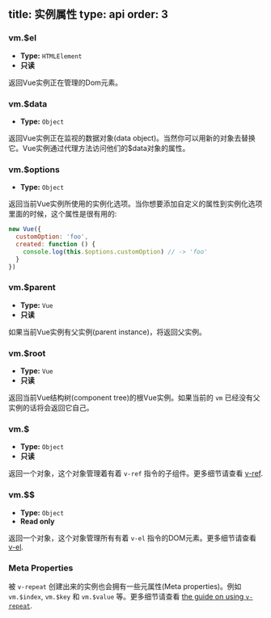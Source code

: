 title: 实例属性
type: api
order: 3
---

### vm.$el

- **Type:** `HTMLElement`
- **只读**

返回Vue实例正在管理的Dom元素。

### vm.$data

- **Type:** `Object`

返回Vue实例正在监视的数据对象(data object)。当然你可以用新的对象去替换它。Vue实例通过代理方法访问他们的$data对象的属性。

### vm.$options

- **Type:** `Object`

返回当前Vue实例所使用的实例化选项。当你想要添加自定义的属性到实例化选项里面的时候，这个属性是很有用的:

``` js
new Vue({
  customOption: 'foo',
  created: function () {
    console.log(this.$options.customOption) // -> 'foo'
  }
})
```

### vm.$parent

- **Type:** `Vue`
- **只读**

如果当前Vue实例有父实例(parent instance)，将返回父实例。

### vm.$root

- **Type:** `Vue`
- **只读**

返回当前Vue结构树(component tree)的根Vue实例。如果当前的 `vm` 已经没有父实例的话将会返回它自己。

### vm.$

- **Type:** `Object`
- **只读**

返回一个对象，这个对象管理着有着 `v-ref` 指令的子组件。更多细节请查看 [v-ref](../api/directives.html#v-ref).

### vm.$$

- **Type:** `Object`
- **Read only**

返回一个对象，这个对象管理所有有着 `v-el` 指令的DOM元素。更多细节请查看 [v-el](../api/directives.html#v-el).

### Meta Properties

被 `v-repeat` 创建出来的实例也会拥有一些元属性(Meta properties)。例如 `vm.$index`, `vm.$key` 和 `vm.$value` 等。更多细节请查看 [the guide on using `v-repeat`](../guide/list.html).
